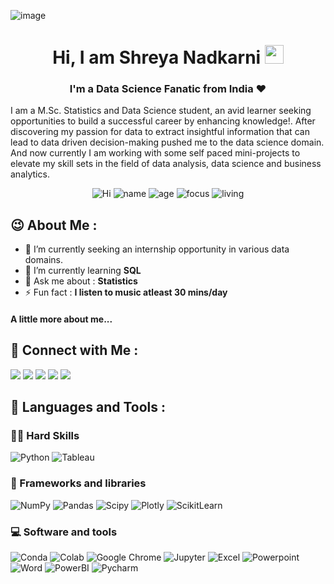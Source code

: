 ![image](https://user-images.githubusercontent.com/88545581/170678434-ced53066-456d-4cc9-825b-093a9f7ac00c.png)
<h1 align="center"> Hi, I am Shreya Nadkarni <img src="https://raw.githubusercontent.com/PrakashAnalyst/PrakashAnalyst/main/assets/hi.gif" width="30px"></h1> 
<h3 align="center">I'm a Data Science Fanatic from India ♥️</h3>

I am a M.Sc. Statistics and Data Science student, an avid learner seeking opportunities to build a successful career by enhancing knowledge!. After discovering my passion for data to extract insightful information that can lead to data driven decision-making pushed me to the data science domain. And now currently I am working with some self paced mini-projects to elevate my skill sets in the field of data analysis, data science and business analytics.

<p align="center">
  <img src="https://img.shields.io/badge/PRs-Hi-brightgreen.svg?style=flat&amp;logo=github&amp;color=33cc99" alt="Hi">
  <img src="https://img.shields.io/badge/Name-Shreya_Nadkarni-brightgreen.svg?color=33cc99" alt="name">
  <img src="https://img.shields.io/badge/Age-22-3c9" alt="age">
  <img src="https://img.shields.io/badge/Focus-Data_Science-3c9" alt="focus">
  <img src="https://img.shields.io/badge/Living-Maharashtra-3c9" alt="living">
</p>

<h2>😉 About Me : </h2>
  
- 🔭 I’m currently seeking an internship opportunity in various data domains.
- 🌱 I’m currently learning **SQL**
- 💬 Ask me about : **Statistics**
- ⚡ Fun fact : **I listen to music atleast 30 mins/day**

#### A little more about me...



<h2 align="left">📱 Connect with Me :</h2>
<p>
  <a href="mailto:shreyanadkarni95105@gmail.com"><img src="https://img.shields.io/badge/Gmail-D14836?style=flat&logo=Gmail&logoColor=white"/></a>
  <a href="https://www.linkedin.com/in/shreyanadkarni/"><img src="https://img.shields.io/badge/Linkedin-0077B5?style=flat&logo=Linkedin&logoColor=white"/></a>
  <a href="https://www.instagram.com/shreyanadkarnii/"><img src="https://img.shields.io/badge/Instagram-E4405F?style=flat&logo=Instagram&logoColor=white"/></a>
  <a href="https://www.hackerrank.com/Shreya_n"><img src="https://img.shields.io/badge/Hackerrank-25A162?logo=HackerRank&logoColor=white"/></a>
  <a href="https://github.com/shreya227"><img src="https://img.shields.io/badge/Website-grey?logo=About.me&logoColor=white"/></a>
</p>
 
<h2 align="left">🚀 Languages and Tools :</h2>

### 👨‍💻 Hard Skills
<p>
    <img alt="Python" src="https://img.shields.io/badge/Python-0078D7.svg?logo=python&logoColor=white">
    <img alt="Tableau" src="https://custom-icon-badges.herokuapp.com/badge/Tableau-025E8C.svg?logo=database&logoColor=white">
</p>

### 🧰 Frameworks and libraries

<p>
    <img alt="NumPy" src="https://img.shields.io/badge/Numpy-013243?logo=numpy&logoColor=white">
    <img alt="Pandas" src="https://img.shields.io/badge/Pandas-150458?logo=pandas&logoColor=white">
    <img alt="Scipy" src="https://img.shields.io/badge/SciPy-654FF0?logo=SciPy&logoColor=white">
    <img alt="Plotly" src="https://img.shields.io/badge/Plotly-239120?logo=plotly&logoColor=white">
    <img alt="ScikitLearn" src="https://img.shields.io/badge/scikit_learn-0078D7?logo=scikit-learn&logoColor=white">
</p>


### 💻 Software and tools

<p>
    <img alt="Conda" src="https://img.shields.io/badge/conda-342B029?logo=anaconda&logoColor=white">
    <img alt="Colab" src="https://img.shields.io/badge/Colab-302E31?logo=googlecolab&color=white">
    <img alt="Google Chrome" src="https://img.shields.io/badge/Google_chrome-4285F4?logo=Google-chrome&logoColor=white">
    <img alt="Jupyter" src="https://img.shields.io/badge/Jupyter-F37626.svg?logo=Jupyter&logoColor=white">
    <img alt="Excel" src="https://img.shields.io/badge/Microsoft_Excel-217346?logo=microsoft-excel&logoColor=white">
    <img alt="Powerpoint" src="https://img.shields.io/badge/Microsoft_PowerPoint-B7472A?logo=microsoft-powerpoint&logoColor=white">
    <img alt="Word" src="https://img.shields.io/badge/Microsoft_Word-2B579A?logo=microsoft-word&logoColor=white">
    <img alt="PowerBI" src="https://img.shields.io/badge/Microsoft_PowerBI-F2C811?logo=Power%20BI&logoColor=white">
    <img alt="Pycharm" src="https://img.shields.io/badge/PyCharm-302E31?logo=Pycharm&logoColor=white">
</p>

